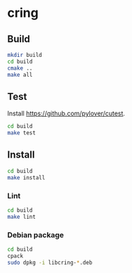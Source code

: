 # cring


## Build
```bash
mkdir build
cd build
cmake ..
make all
```

## Test
Install https://github.com/pylover/cutest.

```bash
cd build
make test
```

## Install

```bash
cd build
make install
```

### Lint
```bash
cd build
make lint
```

### Debian package
```bash
cd build
cpack
sudo dpkg -i libcring-*.deb
```
